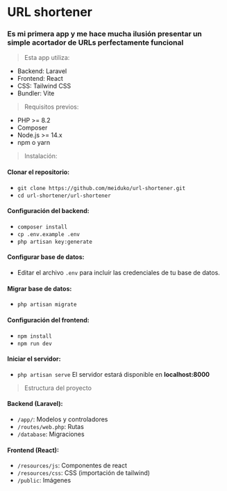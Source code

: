# URL shortener

### Es mi primera app y me hace mucha ilusión presentar un simple acortador de URLs perfectamente funcional

> Esta app utiliza:
- Backend: Laravel
- Frontend: React
- CSS: Tailwind CSS
- Bundler: Vite

> Requisitos previos:
- PHP >= 8.2
- Composer
- Node.js >= 14.x
- npm o yarn

> Instalación:
#### Clonar el repositorio:

- `git clone https://github.com/meiduko/url-shortener.git`
- `cd url-shortener/url-shortener`

#### Configuración del backend:

- `composer install`
- `cp .env.example .env`
- `php artisan key:generate`

#### Configurar base de datos:

- Editar el archivo `.env` para incluír las credenciales de tu base de datos.

#### Migrar base de datos:

- `php artisan migrate`

#### Configuración del frontend:

- `npm install`
- `npm run dev`

#### Iniciar el servidor:

- `php artisan serve`
  El servidor estará disponible en **localhost:8000**

> Estructura del proyecto
#### Backend (Laravel):

- `/app/`: Modelos y controladores
- `/routes/web.php`: Rutas
- `/database`: Migraciones

#### Frontend (React):

- `/resources/js`: Componentes de react
- `/resources/css`: CSS (importación de tailwind)
- `/public`: Imágenes